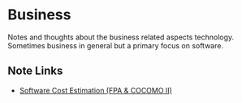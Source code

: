 # Business

Notes and thoughts about the business related aspects technology. Sometimes business in general but a primary focus on software. 

## Note Links

- [Software Cost Estimation (FPA & COCOMO II)](./Cost-Estimation.md)